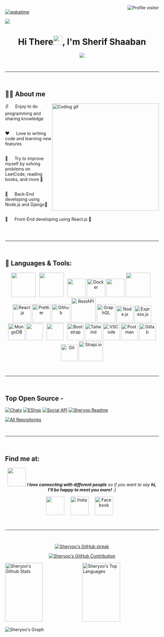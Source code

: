 <a href="https://komarev.com/ghpvc/?username=Sheryoo">
  <img align="right" src="https://komarev.com/ghpvc/?username=Sheryoo&label=Visitors&color=0e75b6&style=flat" alt="Profile visitor" />
</a>

[![wakatime](https://wakatime.com/badge/user/eebb3dd8-d9b2-40de-9b88-6fd6cac99dbc.svg)](https://wakatime.com/@eebb3dd8-d9b2-40de-9b88-6fd6cac99dbc)

<a href="https://github.com/Sheryoo">
 <img src="https://github.githubassets.com/images/modules/site/social-cards/github-social.png" />
</a>

<h1 align="center">Hi There<img src="https://raw.githubusercontent.com/MartinHeinz/MartinHeinz/master/wave.gif" width="30px">, I'm Sherif Shaaban</h1>
<p align="center">
  <a href="https://github.com/Ratheshan03/readme-typing-svg"><img src="https://readme-typing-svg.herokuapp.com?lines=Full+Stack+Software+Developer;Computer+Science+Undergraduate;Aspiring+Learner&center=true&width=500&height=50"></a>
</p>

<br/>
<hr/>
<br/>

## 🙋‍♂️ About me

<p>
  <img align="right" width="350" src="https://github.com/alsiam/alsiam/blob/main/assets/programmer.gif" alt="Coding gif" />

✌️ &emsp; Enjoy to do programming and sharing knowledge <br/><br/>

❤️ &emsp; Love to writing code and learning new features<br/><br/>

🌱 &emsp; Try to improve myself by solving problems on LeetCode, reading books, and more 💪<br/><br/>

🌱 &emsp; Back-End developing using Node.js and Django💪<br/><br/>

🌱 &emsp; Front-End developing using React.js 💪<br/><br/>

</p>

<br/>
<hr/>
<br/>

## 🚀 Languages & Tools:

<p align="center"> 
 <a href="https://www.javascript.com/" style="padding-right:8px;" href="#" target="_blank"> <img src="https://techstack-generator.vercel.app/js-icon.svg" width="80" height="80"/></a>
 <a href="https://www.typescript.com/" style="padding-right:8px;" href="#" target="_blank"> <img src="https://techstack-generator.vercel.app/ts-icon.svg" width="80" height="80"/></a>
 <a href="https://www.python.org" target="_blank"> <img src="https://techstack-generator.vercel.app/python-icon.svg" width="60" height="60"/></a>
 <a href="https://www.docker.com/" target="_blank"> <img src="https://techstack-generator.vercel.app/docker-icon.svg" alt="Docker" width="60" height="60" /></a>
 <a href="https://www.djangoproject.com/" target="_blank"> <img src="https://techstack-generator.vercel.app/django-icon.svg" width="60" height="60"/></a>
 <a style="padding-right:8px;" href="https://www.mysql.com/" target="_blank"> <img src="https://techstack-generator.vercel.app/mysql-icon.svg" width="80" height="80"/></a> 
 <a href="https://react.dev/" target="_blank"><img alt="React.js" width="60" height="60" src="https://techstack-generator.vercel.app/react-icon.svg"/></a>
 <a href="https://prettier.io/" target="_blank"><img alt="Prettier" src="https://techstack-generator.vercel.app/prettier-icon.svg" width="60" height="60" /></a>
 <a href="https://github.com/" target="_blank"><img alt="Github" src="https://techstack-generator.vercel.app/github-icon.svg" width="60" height="60" /></a>
 <a href="https://restfulapi.net/" target="_blank"><img alt="RestAPI" src="https://techstack-generator.vercel.app/restapi-icon.svg" width="80" height="80" /></a>
 <a href="https://graphql.org/" target="_blank"><img alt="GraphQL" src="https://techstack-generator.vercel.app/graphql-icon.svg" width="60" height="60" /></a>
 <a href="https://nodejs.org/en" target="_blank"><img alt="Node.js" width="55" height="55" src="https://skillicons.dev/icons?i=nodejs"/></a>
 <a href="https://expressjs.com/" target="_blank"><img alt="Express.js" width="55" height="55" src="https://skillicons.dev/icons?i=express"/></a>
 <a href="https://www.mongodb.com/" target="_blank"><img alt="MongoDB" width="55" height="55" src="https://skillicons.dev/icons?i=mongodb"/></a>
 <a style="padding-right:8px;" href="#" target="_blank"> <img width="55" height="55" src="https://skillicons.dev/icons?i=html"/></a>
 <a style="padding-right:8px;" href="#" target="_blank"><img width="55" height="55" src="https://skillicons.dev/icons?i=css"/></a>
 <a href="https://getbootstrap.com/" target="_blank"><img alt="Bootstrap" width="55" height="55" src="https://skillicons.dev/icons?i=bootstrap"/></a>
 <a href="https://tailwindcss.com/" target="_blank"><img alt="Tailwind" width="55" height="55" src="https://skillicons.dev/icons?i=tailwind"/></a>
 <a href="https://code.visualstudio.com/" target="_blank"><img alt="VSCode" width="55" height="55" src="https://skillicons.dev/icons?i=vscode"/></a>
 <a href="https://postman.com" target="_blank"><img alt="Postman" width="55" height="55" src="https://skillicons.dev/icons?i=postman"/></a>
 <a href="https://gitlab" target="_blank"><img alt="Gitlab" width="55" height="55" src="https://skillicons.dev/icons?i=gitlab"/></a>
 <a href="https://git-scm.com/" target="_blank"><img alt="Git" width="55" height="55" src="https://skillicons.dev/icons?i=git"/></a>
 <a href="https://strapi.io" target="_blank"><img alt="Strapi.io" width="80" height="65" src="https://strapi.io/assets/strapi-logo-light.svg"/></a>

</p>

<br/>
<hr/>
<br/>

## Top Open Source -

[![Chaty](https://github-readme-stats.vercel.app/api/pin/?username=Sheryoo&repo=Chaty-Real-time&border_color=7F3FBF&bg_color=0D1117&title_color=C9D1D9&text_color=8B949E&icon_color=7F3FBF)](https://github.com/Sheryoo/Chaty-Real-time)
[![EShop](https://github-readme-stats.vercel.app/api/pin/?username=Sheryoo&repo=Full-EShop-API&border_color=7F3FBF&bg_color=0D1117&title_color=C9D1D9&text_color=8B949E&icon_color=7F3FBF)](https://github.com/Sheryoo/Full-EShop-API)
[![Social API](https://github-readme-stats.vercel.app/api/pin/?username=Sheryoo&repo=Social-Media-API&border_color=7F3FBF&bg_color=0D1117&title_color=C9D1D9&text_color=8B949E&icon_color=7F3FBF)](https://github.com/Sheryoo/Social-Media-API)
[![Sheryoo Readme](https://github-readme-stats.vercel.app/api/pin/?username=Sheryoo&repo=Sheryoo&border_color=7F3FBF&bg_color=0D1117&title_color=C9D1D9&text_color=8B949E&icon_color=7F3FBF)](https://github.com/Sheryoo/Sheryoo)

<p align="left">
  <a href="https://github.com/Sheryoo?tab=repositories" target="_blank"><img alt="All Repositories" title="All Repositories" src="https://img.shields.io/badge/-All%20Repos-2962FF?style=for-the-badge&logo=koding&logoColor=white"/></a>
</p>

<br/>
<hr/>
<br/>

## Find me at:
<p align="center">
<img src="https://media.giphy.com/media/LnQjpWaON8nhr21vNW/giphy.gif" width="60"> <em><b>I love connecting with different people</b> so if you want to say <b>hi, I'll be happy to meet you more!</b> :)</em>
</p>
<p align="center">
 <a href = "https://www.linkedin.com/in/sherif-shaaban-377217224/" target="_blank"><img width="60" height="60" src="https://skillicons.dev/icons?i=linkedin"/></a> &nbsp; &nbsp;
 <a href = "https://www.instagram.com/sheryoo0/" target="_blank"><img width="60" height="60" alt="Insta" src="https://skillicons.dev/icons?i=instagram"/></a> &nbsp; &nbsp;
 <a href = "https://www.facebook.com/sherif.shaaban.31105/" target="_blank"><img width="60" height="60" alt="Facebook" src="https://raw.githubusercontent.com/rahuldkjain/github-profile-readme-generator/master/src/images/icons/Social/facebook.svg"/></a> &nbsp; &nbsp;
</p>

<br/>
<hr/>
<br/>

<p align="center">
  <a href="https://github.com/Sheryoo">
    <img src="https://github-readme-streak-stats.herokuapp.com/?user=Sheryoo&theme=radical&border=7F3FBF&background=0D1117" alt="Sheryoo's GitHub streak"/>
  </a>
</p>

<p align="center">
  <a href="https://github.com/Sheryoo">
    <img src="http://github-profile-summary-cards.vercel.app/api/cards/profile-details?username=Sheryoo&theme=radical" alt="Sheryoo's GitHub Contribution"/>
  </a>
</p>

<a> 
    <a href="https://github.com/Sheryoo"><img alt="Sheryoo's Github Stats" src="https://denvercoder1-github-readme-stats.vercel.app/api?username=Sheryoo&show_icons=true&count_private=true&theme=react&border_color=7F3FBF&bg_color=0D1117&title_color=F85D7F&icon_color=F8D866" height="192px" width="49.5%"/></a>
  <a href="https://github.com/Sheryoo"><img alt="Sheryoo's Top Languages" src="https://denvercoder1-github-readme-stats.vercel.app/api/top-langs/?username=Sheryoo&langs_count=8&layout=compact&theme=react&border_color=7F3FBF&bg_color=0D1117&title_color=F85D7F&icon_color=F8D866" height="192px" width="49.5%"/></a>
  <br/>
</a>

![Sheryoo's Graph](https://github-readme-activity-graph.vercel.app/graph?username=Sheryoo&custom_title=Sheryoo's%20GitHub%20Activity%20Graph&bg_color=0D1117&color=7F3FBF&line=7F3FBF&point=7F3FBF&area_color=FFFFFF&title_color=FFFFFF&area=true)

